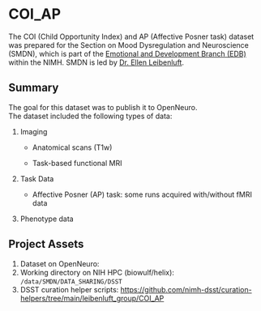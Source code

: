 # COI_AP
The COI (Child Opportunity Index) and AP (Affective Posner task) dataset was prepared for the Section on Mood Dysregulation and Neuroscience (SMDN), which is part of the [Emotional and Development Branch (EDB)](https://www.nimh.nih.gov/research/research-conducted-at-nimh/research-areas/clinics-and-labs/edb) within the NIMH. SMDN is led by [Dr. Ellen Leibenluft](https://www.nimh.nih.gov/research/research-conducted-at-nimh/principal-investigators/ellen-leibenluft).

## Summary
The goal for this dataset was to publish it to OpenNeuro.  
The dataset included the following types of data:

1. Imaging

   - Anatomical scans (T1w)

   - Task-based functional MRI

2. Task Data

   - Affective Posner (AP) task: some runs acquired with/without fMRI data

3. Phenotype data


## Project Assets
1. Dataset on OpenNeuro: 
2. Working directory on NIH HPC (biowulf/helix): `/data/SMDN/DATA_SHARING/DSST`
3. DSST curation helper scripts: https://github.com/nimh-dsst/curation-helpers/tree/main/leibenluft_group/COI_AP
